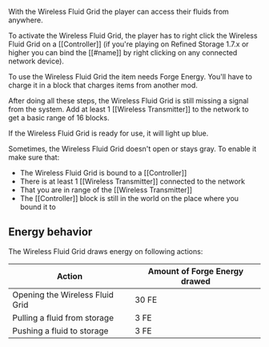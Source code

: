 With the Wireless Fluid Grid the player can access their fluids from anywhere.

To activate the Wireless Fluid Grid, the player has to right click the Wireless Fluid Grid on a [[Controller]] (if you're playing on Refined Storage 1.7.x or higher you can bind the [[#name]] by right clicking on any connected network device).

To use the Wireless Fluid Grid the item needs Forge Energy. You'll have to charge it in a block that charges items from another mod.

After doing all these steps, the Wireless Fluid Grid is still missing a signal from the system. Add at least 1 [[Wireless Transmitter]] to the network to get a basic range of 16 blocks.

If the Wireless Fluid Grid is ready for use, it will light up blue.

Sometimes, the Wireless Fluid Grid doesn't open or stays gray. To enable it make sure that:

- The Wireless Fluid Grid is bound to a [[Controller]]
- There is at least 1 [[Wireless Transmitter]] connected to the network
- That you are in range of the [[Wireless Transmitter]]
- The [[Controller]] block is still in the world on the place where you bound it to

## Energy behavior
The Wireless Fluid Grid draws energy on following actions:

|Action|Amount of Forge Energy drawed|
|------|------|
|Opening the Wireless Fluid Grid|30 FE|
|Pulling a fluid from storage|3 FE|
|Pushing a fluid to storage|3 FE|